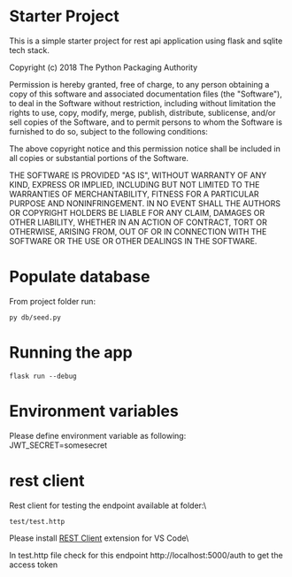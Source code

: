 # Starter Project

This is a simple starter project for rest api application using flask and sqlite tech stack. 

Copyright (c) 2018 The Python Packaging Authority

Permission is hereby granted, free of charge, to any person obtaining a copy
of this software and associated documentation files (the "Software"), to deal
in the Software without restriction, including without limitation the rights
to use, copy, modify, merge, publish, distribute, sublicense, and/or sell
copies of the Software, and to permit persons to whom the Software is
furnished to do so, subject to the following conditions:

The above copyright notice and this permission notice shall be included in all
copies or substantial portions of the Software.

THE SOFTWARE IS PROVIDED "AS IS", WITHOUT WARRANTY OF ANY KIND, EXPRESS OR
IMPLIED, INCLUDING BUT NOT LIMITED TO THE WARRANTIES OF MERCHANTABILITY,
FITNESS FOR A PARTICULAR PURPOSE AND NONINFRINGEMENT. IN NO EVENT SHALL THE
AUTHORS OR COPYRIGHT HOLDERS BE LIABLE FOR ANY CLAIM, DAMAGES OR OTHER
LIABILITY, WHETHER IN AN ACTION OF CONTRACT, TORT OR OTHERWISE, ARISING FROM,
OUT OF OR IN CONNECTION WITH THE SOFTWARE OR THE USE OR OTHER DEALINGS IN THE
SOFTWARE.


# Populate database
From project folder run:
```
py db/seed.py
```

# Running the app
```
flask run --debug
```

# Environment variables
Please define environment variable as following:\
JWT_SECRET=somesecret

# rest client
Rest client for testing the endpoint available at folder:\
```
test/test.http
```

Please install [REST Client](https://marketplace.visualstudio.com/items?itemName=humao.rest-client) extension for VS Code\

In test.http file check for this endpoint http://localhost:5000/auth to get the access token
